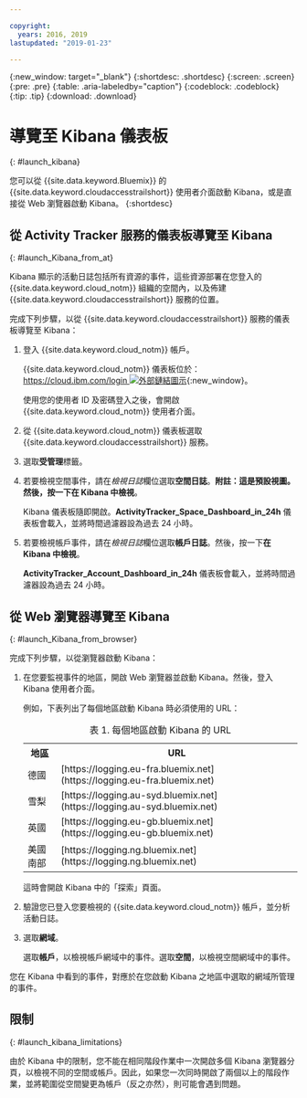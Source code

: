 ```yaml
---

copyright:
  years: 2016, 2019
lastupdated: "2019-01-23"

---
```


{:new_window: target="_blank"}
{:shortdesc: .shortdesc}
{:screen: .screen}
{:pre: .pre}
{:table: .aria-labeledby="caption"}
{:codeblock: .codeblock}
{:tip: .tip}
{:download: .download}



# 導覽至 Kibana 儀表板
{: #launch_kibana}

您可以從 {{site.data.keyword.Bluemix}} 的 {{site.data.keyword.cloudaccesstrailshort}} 使用者介面啟動 Kibana，或是直接從 Web 瀏覽器啟動 Kibana。
{:shortdesc}
   

##  從 Activity Tracker 服務的儀表板導覽至 Kibana
{: #launch_Kibana_from_at}

Kibana 顯示的活動日誌包括所有資源的事件，這些資源部署在您登入的 {{site.data.keyword.cloud_notm}} 組織的空間內，以及佈建 {{site.data.keyword.cloudaccesstrailshort}} 服務的位置。

完成下列步驟，以從 {{site.data.keyword.cloudaccesstrailshort}} 服務的儀表板導覽至 Kibana：

1. 登入 {{site.data.keyword.cloud_notm}} 帳戶。

    {{site.data.keyword.cloud_notm}} 儀表板位於：[https://cloud.ibm.com/login ![外部鏈結圖示](../../icons/launch-glyph.svg "外部鏈結圖示")](https://cloud.ibm.com/login){:new_window}。
    
	使用您的使用者 ID 及密碼登入之後，會開啟 {{site.data.keyword.cloud_notm}} 使用者介面。

2. 從 {{site.data.keyword.cloud_notm}} 儀表板選取 {{site.data.keyword.cloudaccesstrailshort}} 服務。 
    
3. 選取**受管理**標籤。

4. 若要檢視空間事件，請在*檢視日誌*欄位選取**空間日誌**。**附註：**這是預設視圖。然後，按一下**在 Kibana 中檢視**。 

    Kibana 儀表板隨即開啟。**ActivityTracker_Space_Dashboard_in_24h** 儀表板會載入，並將時間過濾器設為過去 24 小時。

5. 若要檢視帳戶事件，請在*檢視日誌*欄位選取**帳戶日誌**。然後，按一下**在 Kibana 中檢視**。 

    **ActivityTracker_Account_Dashboard_in_24h** 儀表板會載入，並將時間過濾器設為過去 24 小時。
	
	
##  從 Web 瀏覽器導覽至 Kibana
{: #launch_Kibana_from_browser}

完成下列步驟，以從瀏覽器啟動 Kibana：

1. 在您要監視事件的地區，開啟 Web 瀏覽器並啟動 Kibana。然後，登入 Kibana 使用者介面。
    
    例如，下表列出了每個地區啟動 Kibana 時必須使用的 URL：
      
    <table>
          <caption>表 1. 每個地區啟動 Kibana 的 URL</caption>
           <tr>
            <th>地區</th>
            <th>URL</th>
          </tr>
          <tr>
            <td>德國</td>
            <td>[https://logging.eu-fra.bluemix.net](https://logging.eu-fra.bluemix.net) </td>
          </tr>
          <tr>
            <td>雪梨</td>
            <td>[https://logging.au-syd.bluemix.net](https://logging.au-syd.bluemix.net) </td>
          </tr>
		  <tr>
            <td>英國</td>
            <td>[https://logging.eu-gb.bluemix.net](https://logging.eu-gb.bluemix.net)</td>
          </tr>
		  <tr>
            <td>美國南部</td>
            <td>[https://logging.ng.bluemix.net](https://logging.ng.bluemix.net) </td>
          </tr>
    </table>
	
	這時會開啟 Kibana 中的「探索」頁面。
	
2. 驗證您已登入您要檢視的 {{site.data.keyword.cloud_notm}} 帳戶，並分析活動日誌。

3. 選取**網域**。

    選取**帳戶**，以檢視帳戶網域中的事件。選取**空間**，以檢視空間網域中的事件。

您在 Kibana 中看到的事件，對應於在您啟動 Kibana 之地區中選取的網域所管理的事件。


## 限制
{: #launch_kibana_limitations}

 由於 Kibana 中的限制，您不能在相同階段作業中一次開啟多個 Kibana 瀏覽器分頁，以檢視不同的空間或帳戶。因此，如果您一次同時開啟了兩個以上的階段作業，並將範圍從空間變更為帳戶（反之亦然），則可能會遇到問題。
	



